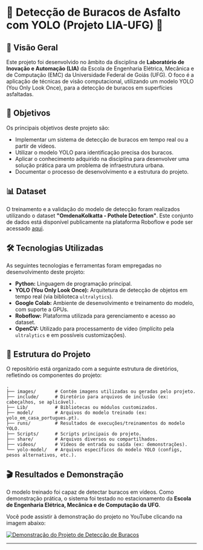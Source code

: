 # 🚧 Detecção de Buracos de Asfalto com YOLO (Projeto LIA-UFG) 🚧

## 📌 Visão Geral

Este projeto foi desenvolvido no âmbito da disciplina de **Laboratório de Inovação e Automação (LIA)** da Escola de Engenharia Elétrica, Mecânica e de Computação (EMC) da Universidade Federal de Goiás (UFG). O foco é a aplicação de técnicas de visão computacional, utilizando um modelo YOLO (You Only Look Once), para a detecção de buracos em superfícies asfaltadas.

## 🚀 Objetivos

Os principais objetivos deste projeto são:

* Implementar um sistema de detecção de buracos em tempo real ou a partir de vídeos.
* Utilizar o modelo YOLO para identificação precisa dos buracos.
* Aplicar o conhecimento adquirido na disciplina para desenvolver uma solução prática para um problema de infraestrutura urbana.
* Documentar o processo de desenvolvimento e a estrutura do projeto.

## 📊 Dataset

O treinamento e a validação do modelo de detecção foram realizados utilizando o dataset **"OmdenaKolkatta - Pothole Detection"**. Este conjunto de dados está disponível publicamente na plataforma Roboflow e pode ser acessado [aqui](https://universe.roboflow.com/tcr/omdenakolkatta).

## 🛠️ Tecnologias Utilizadas

As seguintes tecnologias e ferramentas foram empregadas no desenvolvimento deste projeto:

* **Python:** Linguagem de programação principal.
* **YOLO (You Only Look Once):** Arquitetura de detecção de objetos em tempo real (via biblioteca `ultralytics`).
* **Google Colab:** Ambiente de desenvolvimento e treinamento do modelo, com suporte a GPUs.
* **Roboflow:** Plataforma utilizada para gerenciamento e acesso ao dataset.
* **OpenCV:** Utilizado para processamento de vídeo (implícito pela `ultralytics` e em possíveis customizações).

## 📂 Estrutura do Projeto

O repositório está organizado com a seguinte estrutura de diretórios, refletindo os componentes do projeto:

```text
.
├── images/       # Contém imagens utilizadas ou geradas pelo projeto.
├── include/      # Diretório para arquivos de inclusão (ex: cabeçalhos, se aplicável).
├── Lib/          # Bibliotecas ou módulos customizados.
├── model/        # Arquivos do modelo treinado (ex: yolo_em_casa_portugues.pt).
├── runs/         # Resultados de execuções/treinamentos do modelo YOLO.
├── Scripts/      # Scripts principais do projeto.
├── share/        # Arquivos diversos ou compartilhados.
├── videos/       # Vídeos de entrada ou saída (ex: demonstrações).
└── yolo-model/   # Arquivos específicos do modelo YOLO (configs, pesos alternativos, etc.).
```

## 🎬 Resultados e Demonstração

O modelo treinado foi capaz de detectar buracos em vídeos. Como demonstração prática, o sistema foi testado no estacionamento da **Escola de Engenharia Elétrica, Mecânica e de Computação da UFG**.

Você pode assistir à demonstração do projeto no YouTube clicando na imagem abaixo:

[![Demonstração do Projeto de Detecção de Buracos](https://img.youtube.com/vi/v3AbL8A0f1I/hqdefault.jpg)](https://youtube.com/shorts/3hrs6ikKXnE?feature=share)

---
